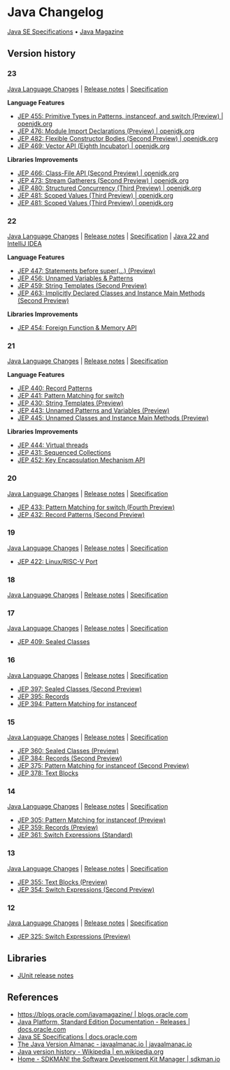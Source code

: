 # Java Changelog

[Java SE Specifications](https://docs.oracle.com/javase/specs/) • [Java Magazine](https://blogs.oracle.com/javamagazine/)

## Version history

### 23

[Java Language Changes](https://docs.oracle.com/en/java/javase/23/language/java-language-changes.html) |
[Release notes](https://www.oracle.com/java/technologies/javase/23all-relnotes.html) |
[Specification](https://docs.oracle.com/javase/specs/jls/se23/html/index.html)

**Language Features**

- [JEP 455: Primitive Types in Patterns, instanceof, and switch (Preview) | openjdk.org](https://openjdk.org/jeps/455)
- [JEP 476: Module Import Declarations (Preview) | openjdk.org](https://openjdk.org/jeps/476)
- [JEP 482: Flexible Constructor Bodies (Second Preview) | openjdk.org](https://openjdk.org/jeps/482)
- [JEP 469: Vector API (Eighth Incubator) | openjdk.org](https://openjdk.org/jeps/469)

**Libraries Improvements**

- [JEP 466: Class-File API (Second Preview) | openjdk.org](https://openjdk.org/jeps/466)
- [JEP 473: Stream Gatherers (Second Preview) | openjdk.org](https://openjdk.org/jeps/473)
- [JEP 480: Structured Concurrency (Third Preview) | openjdk.org](https://openjdk.org/jeps/480)
- [JEP 481: Scoped Values (Third Preview) | openjdk.org](https://openjdk.org/jeps/481)
- [JEP 481: Scoped Values (Third Preview) | openjdk.org](https://openjdk.org/jeps/481)

### 22

[Java Language Changes](https://docs.oracle.com/en/java/javase/22/language/java-language-changes.html) |
[Release notes](https://www.oracle.com/java/technologies/javase/22all-relnotes.html) |
[Specification](https://docs.oracle.com/javase/specs/jls/se22/html/index.html) |
[Java 22 and IntelliJ IDEA](https://blog.jetbrains.com/idea/2024/03/java-22-and-intellij-idea/)

**Language Features**

- [JEP 447: Statements before super(...) (Preview)](https://openjdk.org/jeps/447)
- [JEP 456: Unnamed Variables & Patterns](https://openjdk.org/jeps/456)
- [JEP 459: String Templates (Second Preview)](https://openjdk.org/jeps/459)
- [JEP 463: Implicitly Declared Classes and Instance Main Methods (Second Preview)](https://openjdk.org/jeps/463)
  
**Libraries Improvements**

- [JEP 454: Foreign Function & Memory API](https://openjdk.org/jeps/454)

### 21

[Java Language Changes](https://docs.oracle.com/en/java/javase/21/language/java-language-changes.html) |
[Release notes](https://www.oracle.com/java/technologies/javase/21all-relnotes.html) |
[Specification](https://docs.oracle.com/javase/specs/jls/se21/html/index.html)

**Language Features**

- [JEP 440: Record Patterns](https://openjdk.org/jeps/440)
- [JEP 441: Pattern Matching for switch](https://openjdk.org/jeps/441)
- [JEP 430: String Templates (Preview)](https://openjdk.org/jeps/430)
- [JEP 443: Unnamed Patterns and Variables (Preview)](https://openjdk.org/jeps/443)
- [JEP 445: Unnamed Classes and Instance Main Methods (Preview)](https://openjdk.org/jeps/445)

**Libraries Improvements**

- [JEP 444: Virtual threads](https://openjdk.org/jeps/444)
- [JEP 431: Sequenced Collections](https://openjdk.org/jeps/431)
- [JEP 452: Key Encapsulation Mechanism API](https://openjdk.org/jeps/452)

### 20

[Java Language Changes](https://docs.oracle.com/en/java/javase/20/language/java-language-changes.html) |
[Release notes](https://www.oracle.com/java/technologies/javase/20all-relnotes.html) |
[Specification](https://docs.oracle.com/javase/specs/jls/se20/html/index.html)

- [JEP 433: Pattern Matching for switch (Fourth Preview)](https://docs.oracle.com/javase/specs/jls/se20/preview/specs/patterns-switch-record-patterns-jls.html)
- [JEP 432: Record Patterns (Second Preview)](https://docs.oracle.com/javase/specs/jls/se20/preview/specs/patterns-switch-record-patterns-jls.html)

### 19

[Java Language Changes](https://docs.oracle.com/en/java/javase/19/language/java-language-changes.html) |
[Release notes](https://www.oracle.com/java/technologies/javase/19all-relnotes.html) |
[Specification](https://docs.oracle.com/javase/specs/jls/se19/html/index.html)

- [JEP 422: Linux/RISC-V Port](./doc/core/19/jep-422-linuxrisc-v-port)

### 18

[Java Language Changes](https://docs.oracle.com/en/java/javase/18/language/java-language-changes.html) |
[Release notes](https://www.oracle.com/java/technologies/javase/18all-relnotes.html) |
[Specification](https://docs.oracle.com/javase/specs/jls/se18/html/index.html)

### 17

[Java Language Changes](https://docs.oracle.com/en/java/javase/17/language/java-language-changes.html) |
[Release notes](https://www.oracle.com/java/technologies/javase/17all-relnotes.html) |
[Specification](https://docs.oracle.com/javase/specs/jls/se17/html/index.html)

- [JEP 409: Sealed Classes](./doc/jep-409-sealed-classes/README.md)

### 16

[Java Language Changes](https://docs.oracle.com/en/java/javase/16/language/java-language-changes.html) |
[Release notes](https://www.oracle.com/java/technologies/javase/16all-relnotes.html) |
[Specification](https://docs.oracle.com/javase/specs/jls/se16/html/index.html)

- [JEP 397: Sealed Classes (Second Preview)](https://docs.oracle.com/javase/specs/jls/se16/preview/specs/sealed-classes-jls.html)
- [JEP 395: Records](https://openjdk.java.net/jeps/395)
- [JEP 394: Pattern Matching for instanceof](https://openjdk.java.net/jeps/394)

### 15

[Java Language Changes](https://docs.oracle.com/en/java/javase/15/language/java-language-changes.html) |
[Release notes](https://www.oracle.com/java/technologies/javase/15all-relnotes.html) |
[Specification](https://docs.oracle.com/javase/specs/jls/se15/html/index.html)

- [JEP 360: Sealed Classes (Preview)](https://docs.oracle.com/javase/specs/jls/se15/preview/specs/sealed-classes-jls.html)
- [JEP 384: Records (Second Preview)](https://docs.oracle.com/javase/specs/jls/se15/preview/specs/records-jls.html)
- [JEP 375: Pattern Matching for instanceof (Second Preview)](https://docs.oracle.com/javase/specs/jls/se15/preview/specs/patterns-instanceof-jls.html)
- [JEP 378: Text Blocks](https://openjdk.java.net/jeps/378)

### 14

[Java Language Changes](https://docs.oracle.com/en/java/javase/14/language/java-language-changes.html) |
[Release notes](https://www.oracle.com/java/technologies/javase/14all-relnotes.html) |
[Specification](https://docs.oracle.com/javase/specs/jls/se14/html/index.html)

- [JEP 305: Pattern Matching for instanceof (Preview)](https://docs.oracle.com/javase/specs/jls/se14/preview/specs/patterns-instanceof-jls.html)
- [JEP 359: Records (Preview)](https://docs.oracle.com/javase/specs/jls/se14/preview/specs/records-jls.html)
- [JEP 361: Switch Expressions (Standard)](https://openjdk.java.net/jeps/361)

### 13

[Java Language Changes](https://docs.oracle.com/en/java/javase/13/language/java-language-changes.html) |
[Release notes](https://www.oracle.com/java/technologies/javase/13all-relnotes.html) |
[Specification](https://docs.oracle.com/javase/specs/jls/se13/html/index.html)

- [JEP 355: Text Blocks (Preview)](https://docs.oracle.com/javase/specs/jls/se13/preview/switch-expressions.html)
- [JEP 354: Switch Expressions (Second Preview)](https://docs.oracle.com/javase/specs/jls/se13/preview/text-blocks.html)

### 12

[Java Language Changes](https://docs.oracle.com/en/java/javase/12/language/java-language-changes.html) |
[Release notes](https://www.oracle.com/java/technologies/javase/12all-relnotes.html) |
[Specification](https://docs.oracle.com/javase/specs/jls/se12/html/index.html)

- [JEP 325: Switch Expressions (Preview)](https://docs.oracle.com/javase/specs/jls/se12/preview/switch-expressions.html)

## Libraries

- [JUnit release notes](https://junit.org/junit5/docs/current/release-notes/index.html#release-notes)

## References

- [https://blogs.oracle.com/javamagazine/ | blogs.oracle.com](https://blogs.oracle.com/javamagazine/)
- [Java Platform, Standard Edition Documentation - Releases | docs.oracle.com](https://docs.oracle.com/en/java/javase/)
- [Java SE Specifications | docs.oracle.com](https://docs.oracle.com/javase/specs/)
- [The Java Version Almanac - javaalmanac.io | javaalmanac.io](https://javaalmanac.io/)
- [Java version history - Wikipedia | en.wikipedia.org](https://en.wikipedia.org/wiki/Java_version_history)
- [Home - SDKMAN! the Software Development Kit Manager | sdkman.io](https://sdkman.io)
